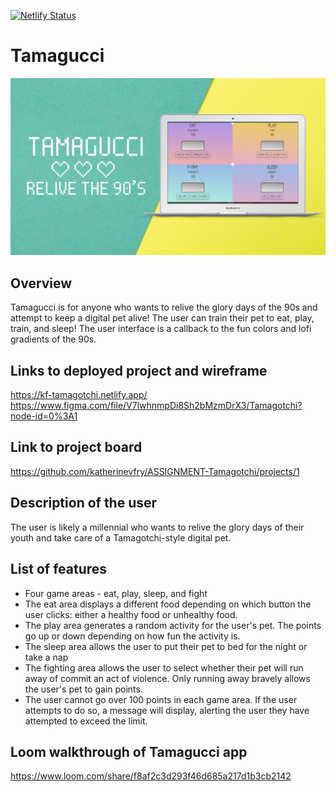 [![Netlify Status](https://api.netlify.com/api/v1/badges/148f01d2-f31e-40c6-aa8c-4552065773a7/deploy-status)](https://app.netlify.com/sites/kf-tamagotchi/deploys)
# Tamagucci
![tamagucci image](https://github.com/katherinevfry/photo-area/blob/main/Tamagucci.png)
## Overview
Tamagucci is for anyone who wants to relive the glory days of the 90s and attempt to keep a digital pet alive! The user can train their pet to eat, play, train, and sleep! The user interface is a callback to the fun colors and lofi gradients of the 90s.
## Links to deployed project and wireframe
https://kf-tamagotchi.netlify.app/
https://www.figma.com/file/V7lwhnmpDi8Sh2bMzmDrX3/Tamagotchi?node-id=0%3A1

## Link to project board 
https://github.com/katherinevfry/ASSIGNMENT-Tamagotchi/projects/1
## Description of the user
The user is likely a millennial who wants to relive the glory days of their youth and take care of a Tamagotchi-style digital pet.
## List of features
- Four game areas - eat, play, sleep, and fight
- The eat area displays a different food depending on which button the user clicks: either a healthy food or unhealthy food.
- The play area generates a random activity for the user's pet. The points go up or down depending on how fun the activity is.
- The sleep area allows the user to put their pet to bed for the night or take a nap
- The fighting area allows the user to select whether their pet will run away of commit an act of violence. Only running away bravely allows the user's pet to gain points.
- The user cannot go over 100 points in each game area. If the user attempts to do so, a message will display, alerting the user they have attempted to exceed the limit.

## Loom walkthrough of Tamagucci app
https://www.loom.com/share/f8af2c3d293f46d685a217d1b3cb2142
